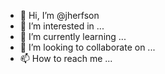 - 👋 Hi, I’m @jherfson
- 👀 I’m interested in ...
- 🌱 I’m currently learning ...
- 💞️ I’m looking to collaborate on ...
- 📫 How to reach me ...

<!---
jherfson/jherfson is a ✨ special ✨ repository because its `README.md` (this file) appears on your GitHub profile.
You can click the Preview link to take a look at your changes.
--->
